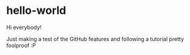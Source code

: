 # hello-world
Hi everybody!

Just making a test of the GitHub features and following a tutorial pretty foolproof :P

